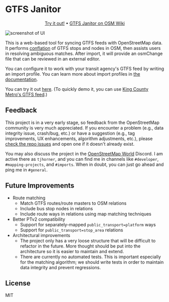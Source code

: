 # GTFS Janitor

<p align="center">
  <a href="https://gtfs-janitor.tjhorner.dev">Try it out!</a> •
  <a href="https://wiki.openstreetmap.org/wiki/GTFS_Janitor">GTFS Janitor on OSM Wiki</a>
</p>

![screenshot of UI](https://github.com/user-attachments/assets/7af269b5-9a0f-4c3a-bd6b-8d9f5498aaab)

This is a web-based tool for syncing GTFS feeds with OpenStreetMap data. It performs [conflation](https://wiki.openstreetmap.org/wiki/Conflation) of GTFS stops and nodes in OSM, then assists users in resolving ambiguous matches. After import, it will provide an osmChange file that can be reviewed in an external editor.

You can configure it to work with your transit agency's GTFS feed by writing an import profile. You can learn more about import profiles in [the documentation](docs/import-profile.md).

You can try it out [here](https://gtfs-janitor.tjhorner.dev/). (To quickly demo it, you can use [King County Metro's GTFS feed](https://www.soundtransit.org/GTFS-KCM/google_transit.zip).)

## Feedback

This project is in a very early stage, so feedback from the OpenStreetMap community is very much appreciated. If you encounter a problem (e.g., data integrity issue, crash/bug, etc.) or have a suggestion (e.g., tag improvements, UX enhancements, algorithm adjustments, etc.), please [check the repo issues](https://github.com/tjhorner/gtfs-janitor/issues) and open one if it doesn't already exist.

You may also discuss the project in the [OpenStreetMap World](https://discord.gg/openstreetmap) Discord. I am active there as `tjhorner`, and you can find me in channels like `#developer`, `#mapping-projects`, and `#imports`. When in doubt, you can just go ahead and ping me in `#general`.

## Future Improvements

- Route matching
  - Match GTFS routes/route masters to OSM relations
  - Include bus stop nodes in relations
  - Include route ways in relations using map matching techniques
- Better PTv2 compatibility
  - Support for separately-mapped `public_transport=platform` ways
  - Support for `public_transport=stop_area` relations
- Architectural improvements
  - The project only has a very loose structure that will be difficult to refactor in the future. More thought should be put into the architecture so it is easier to maintain and extend.
  - There are currently no automated tests. This is important especially for the matching algorithm; we should write tests in order to maintain data integrity and prevent regressions.

## License

MIT
